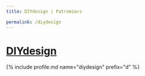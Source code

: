 ```yaml
---
title: DIYdesign | Patromierz

permalink: /diydesign
---
```


# [DIYdesign](https://patronite.pl/diydesign)

{% include profile.md name="diydesign" prefix="d" %}
